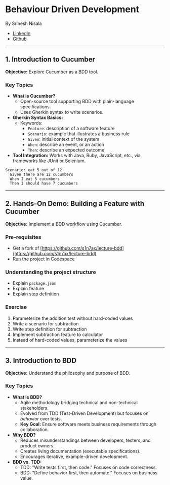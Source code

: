# Behaviour Driven Development

By Srinesh Nisala

- [LinkedIn](https://www.linkedin.com/in/srinesh-nisala/)
- [Github](https://github.com/s1n7ax)

---

## 1. Introduction to Cucumber

**Objective:** Explore Cucumber as a BDD tool.

### Key Topics

- **What is Cucumber?**
  - Open-source tool supporting BDD with plain-language specifications.
  - Uses Gherkin syntax to write scenarios.
- **Gherkin Syntax Basics:**
  - Keywords:
    - `Feature`: description of a software feature
    - `Scenario`: example that illustrates a business rule
    - `Given`: initial context of the system
    - `When`: describe an event, or an action
    - `Then`: describe an expected outcome
- **Tool Integration:** Works with Java, Ruby, JavaScript, etc., via frameworks like JUnit or Selenium.

```gherkin
Scenario: eat 5 out of 12
  Given there are 12 cucumbers
  When I eat 5 cucumbers
  Then I should have 7 cucumbers
```

---

## 2. Hands-On Demo: Building a Feature with Cucumber

**Objective:** Implement a BDD workflow using Cucumber.

### Pre-requisites

- Get a fork of [https://github.com/s1n7ax/lecture-bdd](https://github.com/s1n7ax/lecture-bdd)
- Run the project in Codespace

### Understanding the project structure

- Explain `package.json`
- Explain feature
- Explain step definition

### Exercise

1. Parameterize the addition test without hard-coded values
2. Write a scenario for subtraction
3. Write step definition for subtraction
4. Implement subtraction feature to calculator
5. Instead of hard-coded values, parameterize the values

---

## 3. Introduction to BDD

**Objective:** Understand the philosophy and purpose of BDD.

### Key Topics

- **What is BDD?**
  - Agile methodology bridging technical and non-technical stakeholders.
  - Evolved from TDD (Test-Driven Development) but focuses on _behavior_ over tests.
  - **Key Goal:** Ensure software meets business requirements through collaboration.
- **Why BDD?**
  - Reduces misunderstandings between developers, testers, and product owners.
  - Creates living documentation (executable specifications).
  - Encourages iterative, example-driven development.
- **BDD vs. TDD:**
  - TDD: "Write tests first, then code." Focuses on code correctness.
  - BDD: "Define behavior first, then automate." Focuses on business value.
